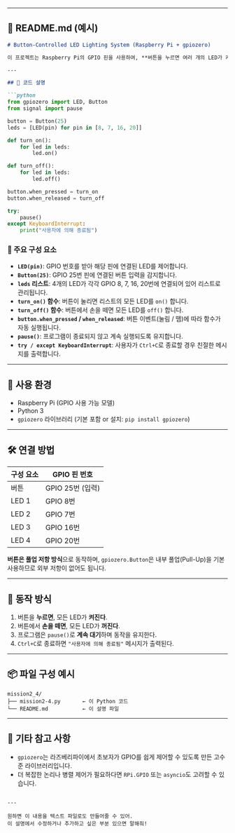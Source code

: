 
---

## 📄 README.md (예시)

```markdown
# Button-Controlled LED Lighting System (Raspberry Pi + gpiozero)

이 프로젝트는 Raspberry Pi의 GPIO 핀을 사용하여, **버튼을 누르면 여러 개의 LED가 켜지고**, 버튼에서 손을 떼면 **LED가 꺼지도록** 제어하는 간단한 회로 제어 프로그램입니다. `gpiozero` 라이브러리를 사용하여 작성되었습니다.

---

## 🧾 코드 설명

```python
from gpiozero import LED, Button
from signal import pause

button = Button(25)
leds = [LED(pin) for pin in [8, 7, 16, 20]]

def turn_on():
    for led in leds:
        led.on()

def turn_off():
    for led in leds:
        led.off()

button.when_pressed = turn_on
button.when_released = turn_off

try:
    pause()
except KeyboardInterrupt:
    print("사용자에 의해 종료됨")
```

### 📌 주요 구성 요소

- **`LED(pin)`**: GPIO 번호를 받아 해당 핀에 연결된 LED를 제어합니다.
- **`Button(25)`**: GPIO 25번 핀에 연결된 버튼 입력을 감지합니다.
- **`leds` 리스트**: 4개의 LED가 각각 GPIO 8, 7, 16, 20번에 연결되어 있어 리스트로 관리됩니다.
- **`turn_on()` 함수**: 버튼이 눌리면 리스트의 모든 LED를 `on()` 합니다.
- **`turn_off()` 함수**: 버튼에서 손을 떼면 모든 LED를 `off()` 합니다.
- **`button.when_pressed` / `when_released`**: 버튼 이벤트(눌림 / 뗌)에 따라 함수가 자동 실행됩니다.
- **`pause()`**: 프로그램이 종료되지 않고 계속 실행되도록 유지합니다.
- **`try / except KeyboardInterrupt`**: 사용자가 `Ctrl+C`로 종료할 경우 친절한 메시지를 출력합니다.

---

## 🔌 사용 환경

- Raspberry Pi (GPIO 사용 가능 모델)
- Python 3
- `gpiozero` 라이브러리 (기본 포함 or 설치: `pip install gpiozero`)

---

## 🛠️ 연결 방법

| 구성 요소 | GPIO 핀 번호 |
|------------|--------------|
| 버튼       | GPIO 25번 (입력) |
| LED 1      | GPIO 8번 |
| LED 2      | GPIO 7번 |
| LED 3      | GPIO 16번 |
| LED 4      | GPIO 20번 |

**버튼은 풀업 저항 방식**으로 동작하며, `gpiozero.Button`은 내부 풀업(Pull-Up)을 기본 사용하므로 외부 저항이 없어도 됩니다.

---

## 🧪 동작 방식

1. 버튼을 **누르면**, 모든 LED가 **켜진다**.
2. 버튼에서 **손을 떼면**, 모든 LED가 **꺼진다**.
3. 프로그램은 `pause()`로 **계속 대기**하며 동작을 유지한다.
4. `Ctrl+C`로 종료하면 `"사용자에 의해 종료됨"` 메시지가 출력된다.

---

## 📦 파일 구성 예시

```
mission2_4/
├── mission2-4.py       ← 이 Python 코드
└── README.md           ← 이 설명 파일
```

---

## 🧩 기타 참고 사항

- `gpiozero`는 라즈베리파이에서 초보자가 GPIO를 쉽게 제어할 수 있도록 만든 고수준 라이브러리입니다.
- 더 복잡한 논리나 병렬 제어가 필요하다면 `RPi.GPIO` 또는 `asyncio`도 고려할 수 있습니다.
```

---

원하면 이 내용을 텍스트 파일로도 만들어줄 수 있어.  
이 설명에서 수정하거나 추가하고 싶은 부분 있으면 말해줘!